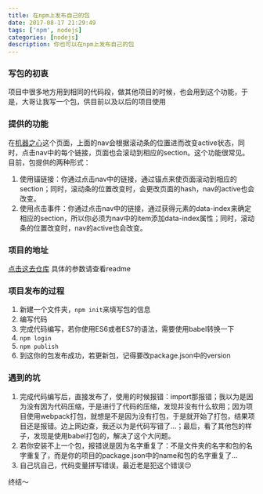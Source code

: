 ```yaml
---
title: 在npm上发布自己的包
date: 2017-08-17 21:29:49
tags: ['npm', nodejs]
categories: [nodejs]
description: 你也可以在npm上发布自己的包
---
```


### 写包的初衷
项目中很多地方用到相同的代码段，做其他项目的时候，也会用到这个功能，于是，大哥让我写一个包，供目前以及以后的项目使用

### 提供的功能
在[机器之心](https://gmis.jiqizhixin.com/)这个页面，上面的nav会根据滚动条的位置进而改变active状态，同时，点击nav中的每个链接，页面也会滚动到相应的section。这个功能很常见。
目前，包提供的两种形式：
1. 使用锚链接：你通过点击nav中的链接，通过锚点来使页面滚动到相应的section；同时，滚动条的位置改变时，会更改页面的hash，nav的active也会改变。
2. 使用点击事件：你通过点击nav中的链接，通过获得元素的data-index来确定相应的section，所以你必须为nav中的item添加data-index属性；同时，滚动条的位置改变时，nav的active也会改变。


### 项目的地址
[点击这去仓库](https://github.com/wukong1995/nav-slide)
具体的参数请查看readme

### 项目发布的过程
1. 新建一个文件夹，`npm init`来填写包的信息
2. 编写代码
3. 完成代码编写，若你使用ES6或者ES7的语法，需要使用babel转换一下
4. `npm login`
5. `npm publish`
6. 到这你的包发布成功，若更新包，记得要改package.json中的version

### 遇到的坑
1. 完成代码编写后，直接发布了，使用的时候报错：import那报错；我以为是因为没有因为代码压缩，于是进行了代码的压缩，发现并没有什么软用；因为项目使用webpack打包，就想是不是因为没有打包，于是就开始了打包，结果项目还是报错。边上网边查，我还以为是代码写错了...；最后，看了其他包的样子，发现是使用babel打包的，解决了这个大问题。
2. 若你安装不上一个包，报错说是因为名字重复了：不是文件夹的名字和包的名字重复了，而是你的项目的package.json中的name和包的名字重复了...
3. 自己坑自己，代码变量拼写错误，最近老是犯这个错误😔



终结～


